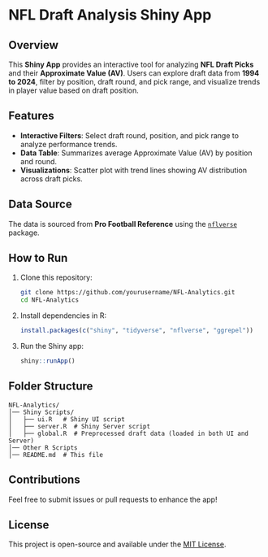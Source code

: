 # NFL Draft Analysis Shiny App

## Overview
This **Shiny App** provides an interactive tool for analyzing **NFL Draft Picks** and their **Approximate Value (AV)**. Users can explore draft data from **1994 to 2024**, filter by position, draft round, and pick range, and visualize trends in player value based on draft position.

## Features
- **Interactive Filters**: Select draft round, position, and pick range to analyze performance trends.
- **Data Table**: Summarizes average Approximate Value (AV) by position and round.
- **Visualizations**: Scatter plot with trend lines showing AV distribution across draft picks.

## Data Source
The data is sourced from **Pro Football Reference** using the [`nflverse`](https://nflverse.nflverse.com/) package.

## How to Run
1. Clone this repository:
   ```sh
   git clone https://github.com/yourusername/NFL-Analytics.git
   cd NFL-Analytics
   ```
2. Install dependencies in R:
   ```r
   install.packages(c("shiny", "tidyverse", "nflverse", "ggrepel"))
   ```
3. Run the Shiny app:
   ```r
   shiny::runApp()
   ```

## Folder Structure
```
NFL-Analytics/
│── Shiny Scripts/
│   ├── ui.R   # Shiny UI script
│   ├── server.R  # Shiny Server script
│   ├── global.R  # Preprocessed draft data (loaded in both UI and Server)
│── Other R Scripts
│── README.md  # This file
```

## Contributions
Feel free to submit issues or pull requests to enhance the app!

## License
This project is open-source and available under the [MIT License](LICENSE).
